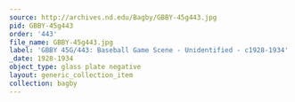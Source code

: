 ```yaml
---
source: http://archives.nd.edu/Bagby/GBBY-45g443.jpg
pid: GBBY-45g443
order: '443'
file_name: GBBY-45g443.jpg
label: 'GBBY 45G/443: Baseball Game Scene - Unidentified - c1928-1934'
_date: 1928-1934
object_type: glass plate negative
layout: generic_collection_item
collection: bagby
---
```

